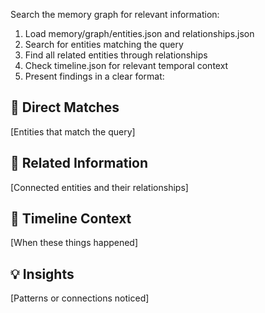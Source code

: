 Search the memory graph for relevant information:

1. Load memory/graph/entities.json and relationships.json
2. Search for entities matching the query
3. Find all related entities through relationships
4. Check timeline.json for relevant temporal context
5. Present findings in a clear format:

## 📍 Direct Matches
[Entities that match the query]

## 🔗 Related Information
[Connected entities and their relationships]

## 📅 Timeline Context
[When these things happened]

## 💡 Insights
[Patterns or connections noticed]